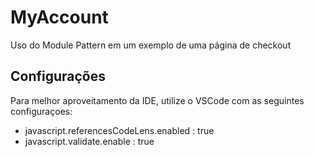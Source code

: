 # MyAccount
Uso do Module Pattern em um exemplo de uma página de checkout

## Configurações
Para melhor aproveitamento da IDE, utilize o VSCode com as seguintes configuraçoes:

 * javascript.referencesCodeLens.enabled : true
 * javascript.validate.enable : true

